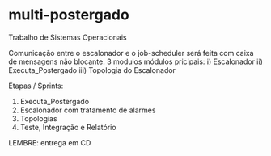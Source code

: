 # multi-postergado
Trabalho de Sistemas Operacionais

Comunicação entre o escalonador e o job-scheduler será feita com caixa de mensagens não blocante.
3 modulos módulos pricipais: i) Escalonador ii) Executa_Postergado iii) Topologia do Escalonador

Etapas / Sprints:
1) Executa_Postergado
2) Escalonador com tratamento de alarmes 
3) Topologias
4) Teste, Integração e Relatório

LEMBRE: entrega em CD
